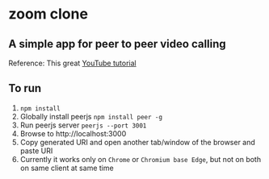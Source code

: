 # zoom clone

## A simple app for peer to peer video calling

Reference: This great [YouTube tutorial](https://www.youtube.com/watch?v=DvlyzDZDEq4)

## To run

1. `npm install`
2. Globally install peerjs `npm install peer -g`
3. Run peerjs server `peerjs --port 3001`
4. Browse to http://localhost:3000
5. Copy generated URI and open another tab/window of the browser and paste URI
6. Currently it works only on `Chrome` or `Chromium base Edge`, but not on both on same client at same time